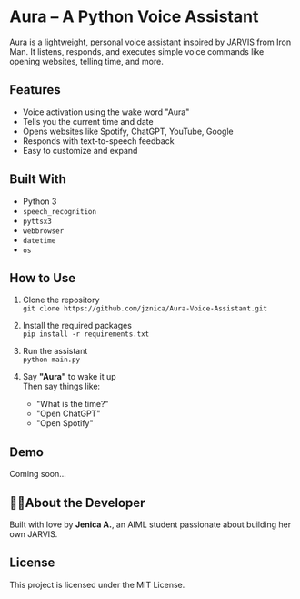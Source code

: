 # Aura – A Python Voice Assistant 

Aura is a lightweight, personal voice assistant inspired by JARVIS from Iron Man. It listens, responds, and executes simple voice commands like opening websites, telling time, and more.

## Features

-  Voice activation using the wake word "Aura"
-  Tells you the current time and date
-  Opens websites like Spotify, ChatGPT, YouTube, Google
-  Responds with text-to-speech feedback
-  Easy to customize and expand

## Built With

- Python 3
- `speech_recognition`
- `pyttsx3`
- `webbrowser`
- `datetime`
- `os`

## How to Use

1. Clone the repository  
   `git clone https://github.com/jznica/Aura-Voice-Assistant.git`

2. Install the required packages  
   `pip install -r requirements.txt`

3. Run the assistant  
   `python main.py`

4. Say **"Aura"** to wake it up  
   Then say things like:
   - "What is the time?"
   - "Open ChatGPT"
   - "Open Spotify"

##  Demo

Coming soon...

## 🙋‍♀About the Developer

Built with love by **Jenica A.**, an AIML student passionate about building her own JARVIS.

## License

This project is licensed under the MIT License.

